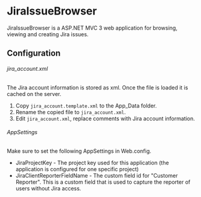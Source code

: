 JiraIssueBrowser
================

JiraIssueBrowser is a ASP.NET MVC 3 web application for browsing, viewing and creating Jira issues.

Configuration
-------------

###### jira_account.xml
The Jira account information is stored as xml. Once the file is loaded it is cached on the server.

1. Copy `jira_account.template.xml` to the App_Data folder.
2. Rename the copied file to `jira_account.xml`.
3. Edit `jira_account.xml`, replace comments with Jira account information.

###### AppSettings
Make sure to set the following AppSettings in Web.config.

* JiraProjectKey - The project key used for this application (the application is configured for one specific project)
* JiraClientReporterFieldName - The custom field id for "Customer Reporter". This is a custom field that is used to capture the reporter of users without Jira access.